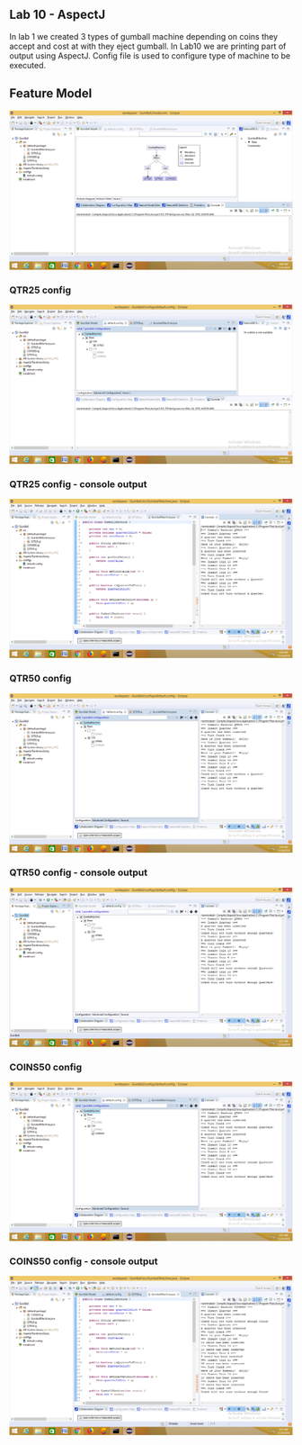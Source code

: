 <h2>Lab 10 - AspectJ</h2>
In lab 1 we created 3 types of gumball machine depending on coins they accept and cost at with they eject gumball.
In Lab10 we are printing part of output using AspectJ. Config file is used to configure type of machine to be executed.  

<h2>Feature Model</h2>


![img1](https://github.com/manish0338/cmpe202/raw/master/lab10/screenshots/Screenshot%20(40).png)  


<h3>QTR25 config</h3>

![img2](https://github.com/manish0338/cmpe202/raw/master/lab10/screenshots/Screenshot%20(41).png)  

<h3>QTR25 config - console output</h3>

![img3](https://github.com/manish0338/cmpe202/raw/master/lab10/screenshots/Screenshot%20(42).png)  

<h3>QTR50 config</h3>

![img4](https://github.com/manish0338/cmpe202/raw/master/lab10/screenshots/Screenshot%20(43).png)  

<h3>QTR50 config - console output</h3>

![img5](https://github.com/manish0338/cmpe202/raw/master/lab10/screenshots/Screenshot%20(44).png)  

<h3>COINS50 config</h3>

![img6](https://github.com/manish0338/cmpe202/raw/master/lab10/screenshots/Screenshot%20(45).png)  

<h3>COINS50 config - console output</h3>

![img7](https://github.com/manish0338/cmpe202/raw/master/lab10/screenshots/Screenshot%20(46).png)  

